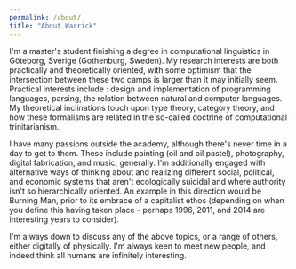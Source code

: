 ```yaml
---
permalink: /about/
title: "About Warrick"
---
```


I'm a master's student finishing a degree in computational linguistics in Göteborg, Sverige (Gothenburg, Sweden). My research interests are both practically and theoretically oriented, with some optimism that the intersection between these two camps is larger than it may initially seem. Practical interests include : design and implementation of programming languages, parsing, the relation between natural and computer languages.  My theoretical inclinations touch upon type theory, category theory, and how these formalisms are related in the so-called doctrine of computational trinitarianism.

I have many passions outside the academy, although there's never time in a day to get to them. These include painting (oil and oil pastel), photography, digital fabrication, and music, generally. I'm additionally engaged with alternative ways of thinking about and realizing different social, political, and economic systems that aren't ecologically suicidal and where authority isn't so hierarchically oriented. An example in this direction would be Burning Man, prior to its embrace of a capitalist ethos (depending on when you define this having taken place - perhaps 1996, 2011, and 2014 are interesting years to consider).

I'm always down to discuss any of the above topics, or a range of others, either digitally of physically. I'm always keen to meet new people, and indeed think all humans are infinitely interesting.
